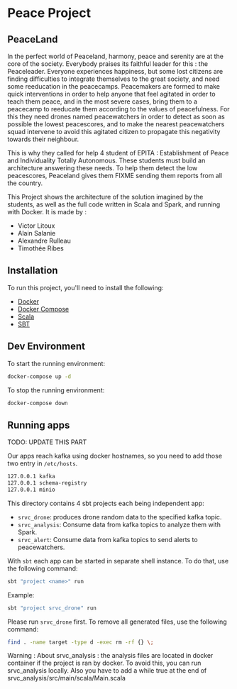 # Peace Project

## PeaceLand

In the perfect world of Peaceland, harmony, peace and serenity are at the core of the society. Everybody praises its faithful leader for this : the Peaceleader.
Everyone experiences happiness, but some lost citizens are finding difficulties to integrate themselves to the great society, and need some reeducation in the peacecamps.
Peacemakers are formed to make quick interventions in order to help anyone that feel agitated in order to teach them peace, and in the most severe cases, bring them to a peacecamp to reeducate them according to the values of peacefulness.
For this they need drones named peacewatchers in order to detect as soon as possible the lowest peacescores, and to make the nearest peacewatchers squad intervene to avoid this agitated citizen to propagate this negativity towards their neighbour.

This is why they called for help 4 student of EPITA : Establishment of Peace and Individuality Totally Autonomous. These students must build an architecture answering these needs. To help them detect the low peacescores, Peaceland gives them FIXME sending them reports from all the country.

This Project shows the architecture of the solution imagined by the students, as well as the full code written in Scala and Spark, and running with Docker. It is made by :

- Victor Litoux
- Alain Salanie
- Alexandre Rulleau
- Timothée Ribes

## Installation

To run this project, you'll need to install the following:

- [Docker](https://docs.docker.com/engine/install/)
- [Docker Compose](https://docs.docker.com/compose/install/)
- [Scala](https://www.scala-lang.org/download/)
- [SBT](https://www.scala-sbt.org/download.html)

## Dev Environment

To start the running environment:

```sh
docker-compose up -d
```

To stop the running environment:

```sh
docker-compose down
```

## Running apps

TODO: UPDATE THIS PART

Our apps reach kafka using docker hostnames, so you need to add those two entry in `/etc/hosts`.

```txt
127.0.0.1 kafka
127.0.0.1 schema-registry
127.0.0.1 minio
```

This directory contains 4 sbt projects each being independent app:

- `srvc_drone`: produces drone random data to the specified kafka topic.
- `srvc_analysis`: Consume data from kafka topics to analyze them with Spark.
- `srvc_alert`: Consume data from kafka topics to send alerts to peacewatchers.

With `sbt` each app can be started in separate shell instance.
To do that, use the following command:

```sh
sbt "project <name>" run
```

Example:

```sh
sbt "project srvc_drone" run
```

Please run `srvc_drone` first.
To remove all generated files, use the following command:

```sh
find . -name target -type d -exec rm -rf {} \;
```

Warning : About srvc_analysis : the analysis files are located in docker container if the project is ran by docker.
To avoid this, you can run srvc_analysis locally. Also you have to add a while true at the end of srvc_analysis/src/main/scala/Main.scala
